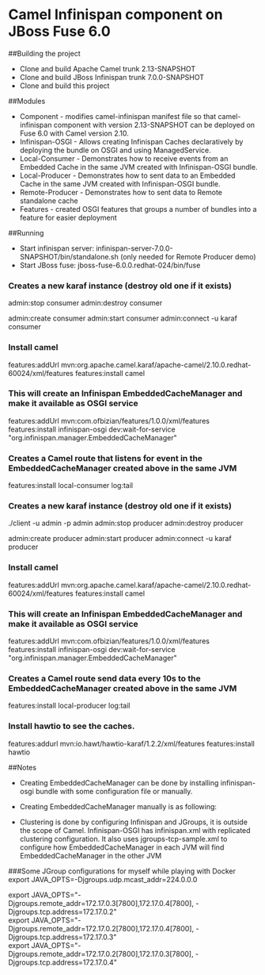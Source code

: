 Camel Infinispan component on JBoss Fuse 6.0
===============================================


##Building the project
- Clone and build Apache Camel trunk 2.13-SNAPSHOT
- Clone and build JBoss Infinispan trunk 7.0.0-SNAPSHOT
- Clone and build this project


##Modules
- Component - modifies camel-infinispan manifest file so that camel-infinispan component with version 2.13-SNAPSHOT can be deployed on Fuse 6.0 with Camel version 2.10.
- Infinispan-OSGI - Allows creating Infinispan Caches declaratively by deploying the bundle on OSGI and using ManagedService.
- Local-Consumer - Demonstrates how to receive events from an Embedded Cache in the same JVM created with  Infinispan-OSGI bundle.
- Local-Producer - Demonstrates how to sent data to an Embedded Cache in the same JVM created with Infinispan-OSGI bundle.
- Remote-Producer - Demonstrates how to sent data to Remote standalone cache
- Features - created OSGI features that groups a number of bundles into a feature for easier deployment

##Running
- Start infinispan server: infinispan-server-7.0.0-SNAPSHOT/bin/standalone.sh (only needed for Remote Producer demo)
- Start JBoss fuse: jboss-fuse-6.0.0.redhat-024/bin/fuse

### Creates a new karaf instance (destroy old one if it exists)
admin:stop consumer
admin:destroy consumer

admin:create consumer
admin:start consumer
admin:connect -u karaf consumer

### Install camel
features:addUrl mvn:org.apache.camel.karaf/apache-camel/2.10.0.redhat-60024/xml/features
features:install camel

### This will create an Infinispan EmbeddedCacheManager and make it available as OSGI service
features:addUrl mvn:com.ofbizian/features/1.0.0/xml/features
features:install infinispan-osgi
dev:wait-for-service "org.infinispan.manager.EmbeddedCacheManager"

### Creates a Camel route that listens for event in the EmbeddedCacheManager created above in the same JVM
features:install local-consumer
log:tail

### Creates a new karaf instance (destroy old one if it exists)
./client -u admin -p admin
admin:stop producer
admin:destroy producer

admin:create producer
admin:start producer
admin:connect -u karaf producer

### Install camel
features:addUrl mvn:org.apache.camel.karaf/apache-camel/2.10.0.redhat-60024/xml/features
features:install camel

### This will create an Infinispan EmbeddedCacheManager and make it available as OSGI service
features:addUrl mvn:com.ofbizian/features/1.0.0/xml/features
features:install infinispan-osgi
dev:wait-for-service "org.infinispan.manager.EmbeddedCacheManager"

### Creates a Camel route send data every 10s to the EmbeddedCacheManager created above in the same JVM
features:install local-producer
log:tail

### Install hawtio to see the caches.
features:addurl mvn:io.hawt/hawtio-karaf/1.2.2/xml/features
features:install hawtio


##Notes
- Creating EmbeddedCacheManager can be done by installing infinispan-osgi bundle with some configuration file or manually.

- Creating EmbeddedCacheManager manually is as following:
<bean id="globalConfiguration" class="com.ofbizian.infinispan.ConfigurationFactory" factory-method="build"/>
<bean id="localCache" class="org.infinispan.manager.DefaultCacheManager" init-method="start" destroy-method="stop">
  <argument ref="globalConfiguration"/>
</bean>

- Clustering is done by configuring Infinispan and JGroups, it is outside the scope of Camel.
 Infinispan-OSGI has infinispan.xml with replicated clustering configuration.
 It also uses jgroups-tcp-sample.xml to configure how EmbeddedCacheManager in each JVM will find EmbeddedCacheManager in the other JVM

###Some JGroup configurations for myself while playing with Docker  
export JAVA_OPTS=-Djgroups.udp.mcast_addr=224.0.0.0  

export JAVA_OPTS="-Djgroups.remote_addr=172.17.0.3[7800],172.17.0.4[7800], -Djgroups.tcp.address=172.17.0.2"  
export JAVA_OPTS="-Djgroups.remote_addr=172.17.0.2[7800],172.17.0.4[7800], -Djgroups.tcp.address=172.17.0.3"  
export JAVA_OPTS="-Djgroups.remote_addr=172.17.0.2[7800],172.17.0.3[7800], -Djgroups.tcp.address=172.17.0.4"  